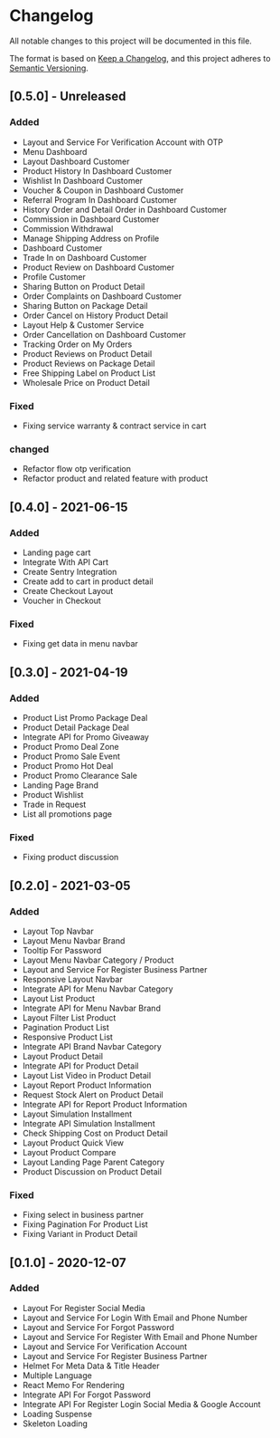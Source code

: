# Changelog

All notable changes to this project will be documented in this file.

The format is based on [Keep a Changelog](https://keepachangelog.com/en/1.0.0/),
and this project adheres to [Semantic Versioning](https://semver.org/spec/v2.0.0.html).

## [0.5.0] - Unreleased
### Added
- Layout and Service For Verification Account with OTP
- Menu Dashboard
- Layout Dashboard Customer
- Product History In Dashboard Customer
- Wishlist In Dashboard Customer
- Voucher & Coupon in Dashboard Customer
- Referral Program In Dashboard Customer
- History Order and Detail Order in Dashboard Customer
- Commission in Dashboard Customer 
- Commission Withdrawal
- Manage Shipping Address on Profile
- Dashboard Customer
- Trade In on Dashboard Customer
- Product Review on Dashboard Customer
- Profile Customer
- Sharing Button on Product Detail
- Order Complaints on Dashboard Customer
- Sharing Button on Package Detail
- Order Cancel on History Product Detail
- Layout Help & Customer Service
- Order Cancellation on Dashboard Customer
- Tracking Order on My Orders
- Product Reviews on Product Detail
- Product Reviews on Package Detail
- Free Shipping Label on Product List
- Wholesale Price on Product Detail

### Fixed
- Fixing service warranty & contract service in cart

### changed
- Refactor flow otp verification
- Refactor product and related feature with product

## [0.4.0] - 2021-06-15
### Added
- Landing page cart
- Integrate With API Cart
- Create Sentry Integration
- Create add to cart in product detail
- Create Checkout Layout
- Voucher in Checkout

### Fixed
- Fixing get data in menu navbar

## [0.3.0] - 2021-04-19
### Added
- Product List Promo Package Deal
- Product Detail Package Deal
- Integrate API for Promo Giveaway
- Product Promo Deal Zone
- Product Promo Sale Event
- Product Promo Hot Deal
- Product Promo Clearance Sale
- Landing Page Brand
- Product Wishlist
- Trade in Request
- List all promotions page

### Fixed
- Fixing product discussion

## [0.2.0] - 2021-03-05
### Added
- Layout Top Navbar
- Layout Menu Navbar Brand
- Tooltip For Password
- Layout Menu Navbar Category / Product
- Layout and Service For Register Business Partner
- Responsive Layout Navbar
- Integrate API for Menu Navbar Category
- Layout List Product
- Integrate API for Menu Navbar Brand
- Layout Filter List Product
- Pagination Product List
- Responsive Product List
- Integrate API Brand Navbar Category
- Layout Product Detail
- Integrate API for Product Detail
- Layout List Video in Product Detail
- Layout Report Product Information
- Request Stock Alert on Product Detail
- Integrate API for Report Product Information
- Layout Simulation Installment
- Integrate API Simulation Installment
- Check Shipping Cost on Product Detail
- Layout Product Quick View
- Layout Product Compare
- Layout Landing Page Parent Category
- Product Discussion on Product Detail

### Fixed
- Fixing select in business partner
- Fixing Pagination For Product List
- Fixing Variant in Product Detail

## [0.1.0] - 2020-12-07
### Added
- Layout For Register Social Media
- Layout and Service For Login With Email and Phone Number
- Layout and Service For Forgot Password
- Layout and Service For Register With Email and Phone Number
- Layout and Service For Verification Account
- Layout and Service For Register Business Partner  
- Helmet For Meta Data & Title Header
- Multiple Language
- React Memo For Rendering
- Integrate API For Forgot Password
- Integrate API For Register Login Social Media & Google Account
- Loading Suspense
- Skeleton Loading